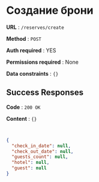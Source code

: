 # Создание брони

**URL** : `/reserves/create`

**Method** : `POST`

**Auth required** : YES

**Permissions required** : None

**Data constraints** : `{}`

## Success Responses

**Code** : `200 OK`

**Content** : `{}`

```json


{
  "check_in_date": null,
  "check_out_date": null,
  "guests_count": null,
  "hotel": null,
  "guest": null
}

```